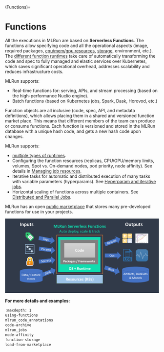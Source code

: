 (Functions)=
# Functions

All the executions in MLRun are based on **Serverless Functions**. The functions allow specifying code and 
all the operational aspects (image, required packages, [cpu/mem/gpu resources](node-affinity), [storage](function-storage), environment, etc.). 
The [different function runtimes](Function_runtimes) take care of automatically transforming the code and spec to fully 
managed and elastic services over Kubernetes, which saves significant operational overhead, 
addresses scalability and reduces infrastructure costs.

MLRun supports:
- Real-time functions for: serving, APIs, and stream processing (based on the high-performance Nuclio engine). 
- Batch functions (based on Kubernetes jobs, Spark, Dask, Horovod, etc.)

Function objects are all inclusive (code, spec, API, and metadata definitions), which allows placing them 
in a shared and versioned function market place. This means that different members of the team can produce or 
consume functions. Each function is versioned and stored in the MLRun database with a unique hash code, 
and gets a new hash code upon changes.

MLRun supports:
- [multiple types of runtimes](../concepts/functions-overview).
- Configuring the function resources (replicas, CPU/GPU/memory limits, volumes, Spot vs. On-demand nodes, pod priority, node affinity). See details in [Managing job resources](node-affinity). 
- Iterative tasks for automatic and distributed execution of many tasks with variable parameters (hyperparams). See [Hyperparam and iterative jobs](../hyper-params).
- Horizontal scaling of functions across multiple containers. See [Distributed and Parallel Jobs](./distributed.md).

MLRun has an open [public marketplace](https://www.mlrun.org/marketplace/functions/) that stores many pre-developed functions for
use in your projects. 

<img src="../_static/images/mlrun-functions.png" alt="mlrun-architecture" width="600"/><br>

**For more details and examples:**

```{toctree}
:maxdepth: 1
using-functions
mlrun_code_annotations
code-archive
mlrun_jobs
node-affinity
function-storage
load-from-marketplace
```
